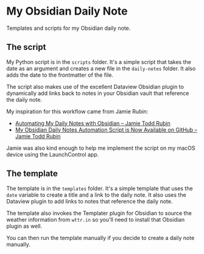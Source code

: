# My Obsidian Daily Note

Templates and scripts for my Obsidian daily note.

## The script

My Python script is in the `scripts` folder. It's a simple script that takes the date as an argument and creates a new file in the `daily-notes` folder. It also adds the date to the frontmatter of the file.

The script also makes use of the excellent Dataview Obsidian plugin to dynamically add links back to notes in your Obsidian vault that reference the daily note.

My inspiration for this workflow came from Jamie Rubin:

- [Automating My Daily Notes with Obsidian – Jamie Todd Rubin](https://jamierubin.net/2021/02/08/automating-my-daily-notes-with-obsidian/)
- [My Obsidian Daily Notes Automation Script is Now Available on GitHub – Jamie Todd Rubin](https://jamierubin.net/2021/04/01/my-obsidian-daily-notes-automation-script-is-now-available-on-github/)

Jamie was also kind enough to help me implement the script on my macOS device using the LaunchControl app.

## The template

The template is in the `templates` folder. It's a simple template that uses the `date` variable to create a title and a link to the daily note. It also uses the Dataview plugin to add links to notes that reference the daily note.

The template also invokes the Templater plugin for Obsidian to source the weather information from `wttr.in` so you'll need to install that Obsidian plugin as well.

You can then run the template manually if you decide to create a daily note manually.
